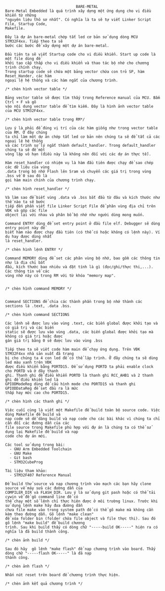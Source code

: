                                     BARE-METAL
    Bare-Metal Embedded là quá trình xây dựng một ứng dụng cho vi điều khiển từ những 
    "nguyên liệu thô sơ nhất". Có nghĩa là ta sẽ tự viết Linker Script File, Startup Code,
    Makefile.

    Đây là dự án bare-metal chớp tắt led cơ bản sử dụng dòng MCU STM32F4xx. Tiếp theo ta sẽ 
    bước các bước để xây dựng một dự án bare-metal.

    Đầu tiên ta sẽ viết Startup code cho vi điều khiển. Start up code là một file dùng để 
    khởi tạo cấp thấp cho vi điều khiển và thao tác bộ nhớ cho chương trình chính chạy. 
    Trong startup code sẽ chứa một bảng vector chứa con trỏ SP, hàm Reset_Hander, các hàm 
    ngoại lệ hệ thống và các hàm ngắt của chương trình.

    /* chèn hình vector table */

    Bảng vector table sẽ được tìm thấy trong Reference manual của MCU. Bấm Ctrl + F và gõ
    vào nội dung vector table để tìm kiếm. Đây là hình ảnh vector table của MCU STM32F4xx. 
    
    /* chèn hình vector table trong RM*/

    Lưu ý là phải để đúng vị trí của các hàm giống như trong vector table của RM. Ở đây chúng
    ta chỉ làm một dự án chớp tắt led cơ bản nên chúng ta sẽ để tất cả các ngoại lệ hệ thống 
    và các trình sử lý ngắt thành default_handler. Trong default_handler chúng ta sẽ để một 
    vòng lặp vô hạn (điều này là không nên đối với các dự án thực tế). 
   
    Hàm reset_handler có nhiệm vụ là hàm đầu tiên được chạy để sao chép các dữ liệu của vùng 
    .data trong bộ nhớ Flash lên Sram và chuyển các giá trị trong vùng .bss về 0 sau đó là 
    gọi hàm main chính của chương trình chạy. 
    
    /* chèn hình reset_handler */

    Và làm sao để biết vùng .data và .bss bắt đầu từ đâu và kích thước như thế nào ta sẽ bước
    tiếp đến phần viết file Linker Script File để phân vùng địa chỉ trên VĐK và gộp các file 
    object lại với nhau và phân bổ bộ nhớ như người dùng mong muốn.

    Command ENTRY dùng để set entry point ở đầu file elf. Debugger sẽ dùng entry point này để
    biết hàm nào được chạy đầu tiên (có thể có hoặc không có lệnh này). Ví dụ hay được dùng nhất
    là reset_handler.

    /* chèn hình lệnh ENTRY */

    Command MEMORY dùng để set các phân vùng bộ nhớ, bao gồm các thông tin như là địa chỉ bắt
    đầu, kích thước bao nhiêu và đặt tính là gì (đọc/ghi/thực thi,...). Các thông tin về các
    vùng nhớ này có trong RM với từ khóa "memory map".


    /* chèn hình command MEMORY */


    Command SECTIONS để chia các thành phần trong bộ nhớ thành các sections là .text, .data .bss. 
    
    /* chèn hình command SECTIONS 

    Các lệnh sẽ được lưu vào vùng .text, các biến global được khởi tạo và có giá trị và các biến 
    static sẽ được lưu vào vùng .data, các biến global được khởi tạo mà không có giá trị hoặc được
    gán giá trị bằng 0 sẽ được lưu vào vùng .bss

    Tiếp theo ta sẽ viết code hàm main để chạy ứng dụng. Trên VĐK STM32F4xx nhà sản xuất đã trang
    bị cho chúng ta 4 con led để có thể lập trình. Ở đây chúng ta sẽ dùng led màu xanh trên VĐK 
    được điều khiển bằng PORTD15. Để sử dụng PORTD ta phải enable clock cho PORTD và ở đây thanh 
    ghi. Thanh ghi để điều khiển PORTD là thanh ghi RCC_AHB1 và 2 thanh ghi để điều khiển led là
    GPIODModeReg dùng để cấu hình mode cho PORTD15 và thanh ghi GPIODDataReg để set đầu ra là mức
    thấp hay mức cao cho PORTD15.

    /* chèn hình các thanh ghi */

    Việc cuối cùng là viết một Makefile để build toàn bộ source code. Việc dùng Makefile để build và
    nạp code sẽ dễ dàng build và nạp code cho các bài khác vì chúng ta chỉ cần đổi các đường dẫn của các 
    file source trong Makefile phù hợp với đự án là chúng ta có thể sử dụng lại Makefile để build và nạp
    code cho dự án mới.

    Các tool sử dụng trong bài: 
      - GNU Arm Embedded Toolchain
      - GNU Make
      - Git bash
      - STM32CubeProg
    
    Tài liệu tham khảo:
      - STM32F407 Reference Manual

    Để build thử source và nạp chương trình vào mạch các bạn hãy clone source về máy sửa các đường dẫn của
    COMPILER_DIR và FLASH_DIR. Lưu ý là sử dụng git pash hoặc có thể tải cywin về để gõ command line để có 
    thể chạy một số lệnh chỉ thực hiện được ở môi trường linux. Trước khi sử dụng lệnh make hãy đưa đường dẫn
    chưa file make vào trong system path để có thể gõ make mà không cần kèm theo đường dẫn. Gõ lệnh "make clean" 
    để xóa folder bin (folder chứa file object và file thực thi). Sau đó gõ lệnh "make build" để build chương 
    trình. Sau khi build thấy có dòng chữ "-----build OK-----" hiện ra có nghĩa là đã build thành công.

    /* chèn ảnh build */

    Sau đó hãy  gõ lệnh "make flash" để nạp chương trình vào board. Thấy dòng chữ "-----flash OK-----" là đã nạp 
    thành công.

    /* chèn ảnh flash */

    Nhấn nút reset trên board để chương trình thực hiện.

    /* chèn ảnh kết quả chương trình */
